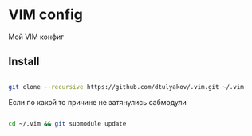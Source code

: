 # VIM config
Мой VIM конфиг

## Install

```bash

git clone --recursive https://github.com/dtulyakov/.vim.git ~/.vim
```
Если по какой то причине не затянулись сабмодули

```bash

cd ~/.vim && git submodule update
```
